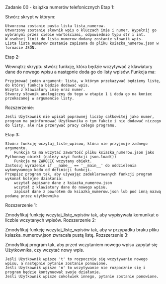 Zadanie 00 - książka numerów telefonicznych
Etap 1:

Stwórz skrypt w którym:

    Utworzona zostanie pusta lista lista_numerow.
    Utworzony zostanie słownik wpis o kluczach imie i numer. Wypełnij go wybranymi przez ciebie wartościami, odpowiednio typu str i int.
    W osobnej linii do lista_numerow dodany zostanie słownik wpis.
    Lista lista_numerow zostanie zapisana do pliku ksiazka_numerow.json w formacie JSON.

Etap 2:

Wewnątrz skryptu stwórz funkcję, która będzie wczytywać z klawiatury dane do nowego wpisu a następnie doda go do listy wpisów. Funkcja ma:

    Przyjmować jeden argument: lista, w którym przekazywać będziemy listę, do której funkcja będzie dodawać wpis.
    Wczyta z klawiatury imię oraz numer.
    Stworzy słownik analogiczny do tego w etapie 1 i doda go na koniec przekazanej w argumencie listy.

Rozszerzenie:

    Jeśli Użytkownik nie wpisał poprawnej liczby całkowitej jako numer, program ma poinformować Użytkownika o tym fakcie i nie dodawać niczego do listy, ale nie przerywać pracy całego programu.

Etap 3:

    Stwórz funkcję wczytaj_liste_wpisow, która nie przyjmuje żadnego argumentu.
        Funkcja ta ma wczytać zawartość pliku ksiazka_numerow.json jako Pythonowy obiekt (należy użyć funkcji json.load())
        Funkcja ma ZWRÓCIĆ wczytany obiekt.
    Zastosuj wyrażenie if __name__ == '__main__' do oddzielenia wykonywanego kodu od definicji funkcji.
    Przepisz program tak, aby używając zadeklarowanych funkcji program wykonał kolejne działania:
        wczytał zapisane dane z ksiazka_numerow.json
        wczytał z klawiatury dane do nowego wpisu.
        zapisał dane z powrotem do ksiazka_numerow.json lub pod inną nazwą podaną przez użytkownika

Rozszerzenie 1:

Zmodyfikuj funkcję wczytaj_listę_wpisów tak, aby wypisywała komunikat o liczbie wczytanych wpisów.
Rozszerzenie 2:

Zmodyfikuj funkcję wczytaj_listę_wpisów tak, aby w przypadku braku pliku ksiazka_numerow.json zwracała pustą listę.
Rozszerzenie 3:

Zmodyfikuj program tak, aby przed wczytaniem nowego wpisu zapytał się Użytkownika, czy wczytać nowy wpis.

    Jeśli Użytkownik wpisze 't' to rozpocznie się wczytywanie nowego wpisu, a następnie pytanie zostanie ponowione.
    Jeśli Użytkownik wpisze 'n' to wczytywanie nie rozpocznie się i program będzie kontynuował swoje działanie.
    Jeśli Użytkownik wpisze cokolwiek innego, pytanie zostanie ponowione.
